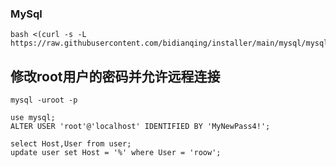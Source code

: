 ### MySql

```
bash <(curl -s -L https://raw.githubusercontent.com/bidianqing/installer/main/mysql/mysql.sh)
```

## 修改root用户的密码并允许远程连接
```
mysql -uroot -p
```

```
use mysql;
ALTER USER 'root'@'localhost' IDENTIFIED BY 'MyNewPass4!';
```

```
select Host,User from user;
update user set Host = '%' where User = 'roow';
```
